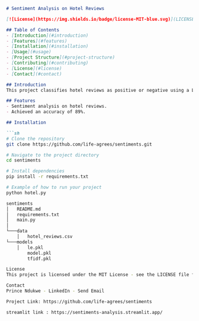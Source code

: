 
```markdown
# Sentiment Analysis on Hotel Reviews

[![License](https://img.shields.io/badge/license-MIT-blue.svg)](LICENSE)

## Table of Contents
- [Introduction](#introduction)
- [Features](#features)
- [Installation](#installation)
- [Usage](#usage)
- [Project Structure](#project-structure)
- [Contributing](#contributing)
- [License](#license)
- [Contact](#contact)

## Introduction
This project classifies hotel reviews as positive or negative using a Logistic Regression model.

## Features
- Sentiment analysis on hotel reviews.
- Achieved an accuracy of 89%.

## Installation

```sh
# Clone the repository
git clone https://github.com/life-agrees/sentiments.git

# Navigate to the project directory
cd sentiments

# Install dependencies
pip install -r requirements.txt

# Example of how to run your project
python hotel.py

sentiments
│   README.md
│   requirements.txt
│   main.py
│
└───data
    │   hotel_reviews.csv
└───models
    │   le.pkl
        model.pkl
        tfidf.pkl

License
This project is licensed under the MIT License - see the LICENSE file for details.

Contact
Prince Ndukwe - LinkedIn - Send Email

Project Link: https://github.com/life-agrees/sentiments

streamlit link : https://sentiments-analysis.streamlit.app/
